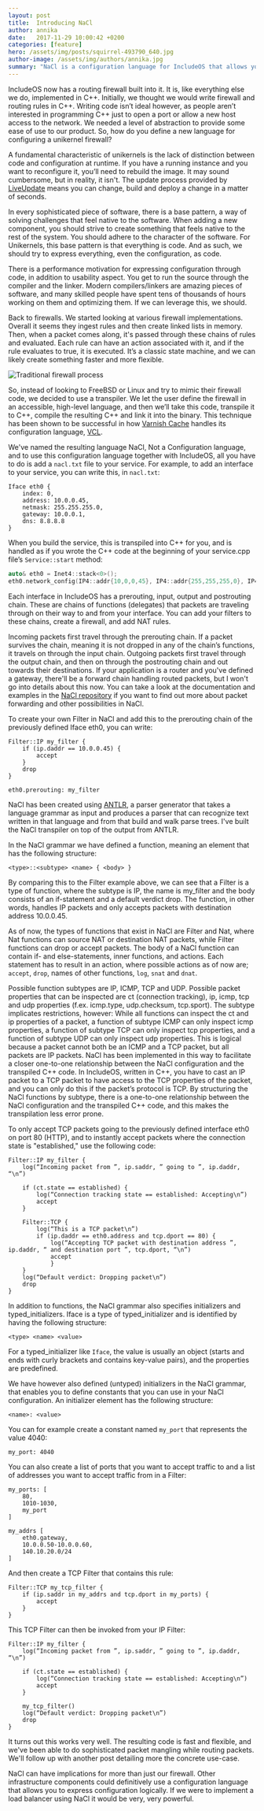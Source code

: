 ```yaml
---
layout: post
title:  Introducing NaCl
author: annika
date:   2017-11-29 10:00:42 +0200
categories: [feature]
hero: /assets/img/posts/squirrel-493790_640.jpg
author-image: /assets/img/authors/annika.jpg
summary: "NaCl is a configuration language for IncludeOS that allows you to express firewall rules in an easy and efficient manner."
---
```


IncludeOS now has a routing firewall built into it. It is, like everything else we do, implemented in C++. Initially, we thought we would write firewall and routing rules in C++. Writing code isn’t ideal however, as people aren’t interested in programming C++ just to open a port or allow a new host access to the network. We needed a level of abstraction to provide some ease of use to our product. So, how do you define a new language for configuring a unikernel firewall?

A fundamental characteristic of unikernels is the lack of distinction between code and configuration at runtime. If you have a running instance and you want to reconfigure it, you’ll need to rebuild the image. It may sound cumbersome, but in reality, it isn't. The update process provided by [LiveUpdate] means you can change, build and deploy a change in a matter of seconds.

In every sophisticated piece of software, there is a base pattern, a way of solving challenges that feel native to the software. When adding a new component, you should strive to create something that feels native to the rest of the system. You should adhere to the character of the software. For Unikernels, this base pattern is that everything is code. And as such, we should try to express everything, even the configuration, as code.

There is a performance motivation for expressing configuration through code, in addition to usability aspect. You get to run the source through the compiler and the linker. Modern compilers/linkers are amazing pieces of software, and many skilled people have spent tens of thousands of hours working on them and optimizing them. If we can leverage this, we should. 

Back to firewalls. We started looking at various firewall implementations. Overall it seems they ingest rules and then create linked lists in memory. Then, when a packet comes along, it's passed through these chains of rules and evaluated. Each rule can have an action associated with it, and if the rule evaluates to true, it is executed. It’s a classic state machine, and we can likely create something faster and more flexible.

![Traditional firewall process]({{site-url}}/assets/img/posts/firewall-trans.png)

So, instead of looking to FreeBSD or Linux and try to mimic their firewall code, we decided to use a transpiler. We let the user define the firewall in an accessible, high-level language, and then we’ll take this code, transpile it to C++, compile the resulting C++ and link it into the binary. This technique has been shown to be successful in how [Varnish Cache] handles its configuration language, [VCL].

We've named the resulting language NaCl, Not a Configuration language, and to use this configuration language together with IncludeOS, all you have to do is add a `nacl.txt` file to your service. For example, to add an interface to your service, you can write this, in `nacl.txt`:

```
Iface eth0 {
    index: 0,
    address: 10.0.0.45,
    netmask: 255.255.255.0,
    gateway: 10.0.0.1,
    dns: 8.8.8.8
}
```

When you build the service, this is transpiled into C++ for you, and is handled as if you wrote the C++ code at the beginning of your service.cpp file’s `Service::start` method:

```cpp
auto& eth0 = Inet4::stack<0>();
eth0.network_config(IP4::addr{10,0,0,45}, IP4::addr{255,255,255,0}, IP4::addr{10,0,0,1}, IP4::addr{8,8,8,8});
```

Each interface in IncludeOS has a prerouting, input, output and postrouting chain. These are chains of functions (delegates) that packets are traveling through on their way to and from your interface. You can add your filters to these chains, create a firewall, and add NAT rules. 

Incoming packets first travel through the prerouting chain. If a packet survives the chain, meaning it is not dropped in any of the chain’s functions, it travels on through the input chain. Outgoing packets first travel through the output chain, and then on through the postrouting chain and out towards their destinations. If your application is a router and you've defined a gateway,  there'll be a forward chain handling routed packets, but I won't go into details about this now. You can take a look at the documentation and examples in the [NaCl repository](https://github.com/includeos/NaCl) if you want to find out more about packet forwarding and other possibilities in NaCl.

To create your own Filter in NaCl and add this to the prerouting chain of the previously defined Iface eth0, you can write:

```
Filter::IP my_filter {
    if (ip.daddr == 10.0.0.45) {
        accept
    }
    drop
}

eth0.prerouting: my_filter
```

NaCl has been created using [ANTLR], a parser generator that takes a language grammar as input and produces a parser that can recognize text written in that language and from that build and walk parse trees. I've built the NaCl transpiler on top of the output from ANTLR.

In the NaCl grammar we have defined a function, meaning an element that has the following structure:

```
<type>::<subtype> <name> { <body> }
```

By comparing this to the Filter example above, we can see that a Filter is a type of function, where the subtype is IP, the name is my_filter and the body consists of an if-statement and a default verdict drop. The function, in other words, handles IP packets and only accepts packets with destination address 10.0.0.45.

As of now, the types of functions that exist in NaCl are Filter and Nat, where Nat functions can source NAT or destination NAT packets, while Filter functions can drop or accept packets. The body of a NaCl function can contain if- and else-statements, inner functions, and actions. Each statement has to result in an action, where possible actions as of now are; `accept`, `drop`, names of other functions, `log`, `snat` and `dnat`.

Possible function subtypes are IP, ICMP, TCP and UDP. Possible packet properties that can be inspected are ct (connection tracking), ip, icmp, tcp and udp properties (f.ex. icmp.type, udp.checksum, tcp.sport). The subtype implicates restrictions, however: While all functions can inspect the ct and ip properties of a packet, a function of subtype ICMP can only inspect icmp properties, a function of subtype TCP can only inspect tcp properties, and a function of subtype UDP can only inspect udp properties. This is logical because a packet cannot both be an ICMP and a TCP packet, but all packets are IP packets. NaCl has been implemented in this way to facilitate a closer one-to-one relationship between the NaCl configuration and the transpiled C++ code. In IncludeOS, written in C++, you have to cast an IP packet to a TCP packet to have access to the TCP properties of the packet, and you can only do this if the packet’s protocol is TCP. By structuring the NaCl functions by subtype, there is a one-to-one relationship between the NaCl configuration and the transpiled C++ code, and this makes the transpilation less error prone.

To only accept TCP packets going to the previously defined interface eth0 on port 80 (HTTP), and to instantly accept packets where the connection state is "established," use the following code:

```
Filter::IP my_filter {
    log(“Incoming packet from ”, ip.saddr, ” going to ”, ip.daddr, “\n”)

    if (ct.state == established) {
        log(“Connection tracking state == established: Accepting\n”)
        accept
    }

    Filter::TCP {
        log(“This is a TCP packet\n”)
        if (ip.daddr == eth0.address and tcp.dport == 80) {
            log(“Accepting TCP packet with destination address ”, ip.daddr, “ and destination port ”, tcp.dport, “\n”)
            accept
		    }
    }
    log(“Default verdict: Dropping packet\n”)
    drop
}
```

In addition to functions, the NaCl grammar also specifies initializers and typed_initializers. Iface is a type of typed_initializer and is identified by having the following structure:

```
<type> <name> <value>
```

For a typed_initializer like `Iface`, the value is usually an object (starts and ends with curly brackets and contains key-value pairs), and the properties are predefined.

We have however also defined (untyped) initializers in the NaCl grammar, that enables you to define constants that you can use in your NaCl configuration. An initializer element has the following structure:

```
<name>: <value>
```

You can for example create a constant named `my_port` that represents the value 4040:

```
my_port: 4040
```

You can also create a list of ports that you want to accept traffic to and a list of addresses you want to accept traffic from in a Filter:

```
my_ports: [
    80,
    1010-1030,
    my_port
]

my_addrs [
    eth0.gateway,
    10.0.0.50-10.0.0.60,
    140.10.20.0/24
]
```

And then create a TCP Filter that contains this rule:

```
Filter::TCP my_tcp_filter {
    if (ip.saddr in my_addrs and tcp.dport in my_ports) {
        accept
    }
}
```

This TCP Filter can then be invoked from your IP Filter:

```
Filter::IP my_filter {
    log(“Incoming packet from ”, ip.saddr, ” going to ”, ip.daddr, “\n”)

    if (ct.state == established) {
        log(“Connection tracking state == established: Accepting\n”)
        accept
    }

    my_tcp_filter()
    log(“Default verdict: Dropping packet\n”)
    drop
}
```

It turns out this works very well. The resulting code is fast and flexible, and we've been able to do sophisticated packet mangling while routing packets. We'll follow up with another post detailing more the concrete use-case.

NaCl can have implications for more than just our firewall. Other infrastructure components could definitively use a configuration language that allows you to express configuration logically. If we were to implement a load balancer using NaCl it would be very, very powerful.


[ANTLR]: http://www.antlr.org/
[LiveUpdate]: /blog/2017/liveupdate.html
[Varnish Cache]: http://www.varnish-cache.org/
[VCL]: https://www.varnish-software.com/glossary/what-is-vcl/

